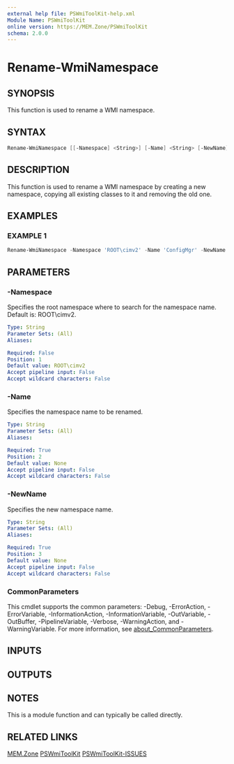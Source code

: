 ```yaml
---
external help file: PSWmiToolKit-help.xml
Module Name: PSWmiToolKit
online version: https://MEM.Zone/PSWmiToolKit
schema: 2.0.0
---
```


# Rename-WmiNamespace

## SYNOPSIS

This function is used to rename a WMI namespace.

## SYNTAX

```powershell
Rename-WmiNamespace [[-Namespace] <String>] [-Name] <String> [-NewName] <String> [<CommonParameters>]
```

## DESCRIPTION

This function is used to rename a WMI namespace by creating a new namespace, copying all existing classes to it and removing the old one.

## EXAMPLES

### EXAMPLE 1

```powershell
Rename-WmiNamespace -Namespace 'ROOT\cimv2' -Name 'ConfigMgr' -NewName 'MEMZone'
```

## PARAMETERS

### -Namespace

Specifies the root namespace where to search for the namespace name.
Default is: ROOT\cimv2.

```yaml
Type: String
Parameter Sets: (All)
Aliases:

Required: False
Position: 1
Default value: ROOT\cimv2
Accept pipeline input: False
Accept wildcard characters: False
```

### -Name

Specifies the namespace name to be renamed.

```yaml
Type: String
Parameter Sets: (All)
Aliases:

Required: True
Position: 2
Default value: None
Accept pipeline input: False
Accept wildcard characters: False
```

### -NewName

Specifies the new namespace name.

```yaml
Type: String
Parameter Sets: (All)
Aliases:

Required: True
Position: 3
Default value: None
Accept pipeline input: False
Accept wildcard characters: False
```

### CommonParameters

This cmdlet supports the common parameters: -Debug, -ErrorAction, -ErrorVariable, -InformationAction, -InformationVariable, -OutVariable, -OutBuffer, -PipelineVariable, -Verbose, -WarningAction, and -WarningVariable.
For more information, see [about_CommonParameters](http://go.microsoft.com/fwlink/?LinkID=113216).

## INPUTS

## OUTPUTS

## NOTES

This is a module function and can typically be called directly.

## RELATED LINKS

[MEM.Zone](https://MEM.Zone)
[PSWmiToolKit](https://MEM.Zone/PSWmiToolKit)
[PSWmiToolKit-ISSUES](https://MEM.Zone/PSWmiToolKit-ISSUES)
